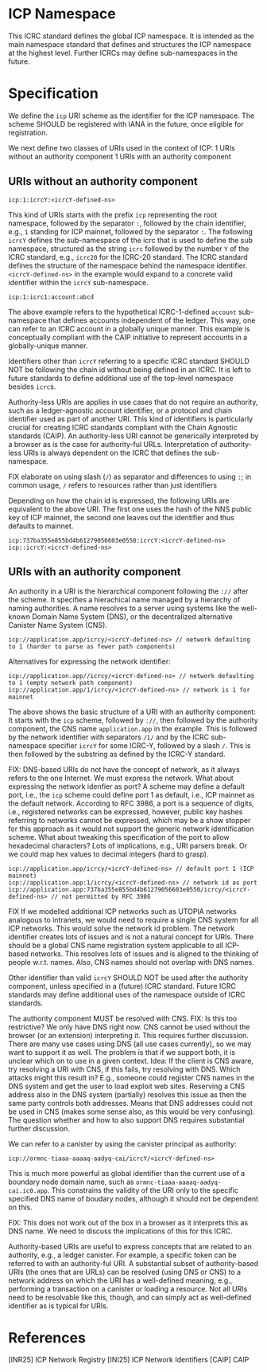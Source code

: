 
# ICP Namespace

This ICRC standard defines the global ICP namespace. It is intended as the main namespace standard that defines and structures the ICP namespace at the highest level. Further ICRCs may define sub-namespaces in the future.


# Specification

We define the `icp` URI scheme as the identifier for the ICP namespace. The scheme SHOULD be registered with IANA in the future, once eligible for registration.

We next define two classes of URIs used in the context of ICP:
1 URIs without an authority component
1 URIs with an authority component

## URIs without an authority component

```
icp:1:icrcY:<icrcY-defined-ns>
```

This kind of URIs starts with the prefix `icp` representing the root namespace, followed by the separator `:`, followed by the chain identifier, e.g., `1` standing for ICP mainnet, followed by the separator `:`. The following `icrcY` defines the sub-namespace of the icrc that is used to define the sub namespace, structured as the string `icrc` followed by the number `Y` of the ICRC standard, e.g., `icrc20` for the ICRC-20 standard. The ICRC standard defines the structure of the namespace behind the namespace identifier. `<icrcY-defined-ns>` in the example would expand to a concrete valid identifier within the `icrcY` sub-namespace.

`icp:1:icrc1:account:abcd`

The above example refers to the hypothetical ICRC-1-defined `account` sub-namespace that defines accounts independent of the ledger. This way, one can refer to an ICRC account in a globally unique manner. This example is conceptually compliant with the CAIP initiative to represent accounts in a globally-unique manner.

Identifiers other than `icrcY` referring to a specific ICRC standard SHOULD NOT be following the chain id without being defined in an ICRC. It is left to future standards to define additional use of the top-level namespace besides `icrc`s.

Authority-less URIs are applies in use cases that do not require an authority, such as a ledger-agnostic account identifier, or a protocol and chain identifier used as part of another URI. This kind of identifiers is particularly crucial for creating ICRC standards compliant with the Chain Agnostic standards (CAIP). An authority-less URI cannot be generically interpreted by a browser as is the case for authority-ful URLs. Interpretation of authority-less URIs is always dependent on the ICRC that defines the sub-namespace.

FIX elaborate on using slash (`/`) as separator and differences to using `:`; in common usage, `/` refers to resources rather than just identifiers

Depending on how the chain id is expressed, the following URIs are equivalent to the above URI. The first one uses the hash of the NNS public key of ICP mainnet, the second one leaves out the identifier and thus defaults to mainnet.
```
icp:737ba355e855bd4b61279056603e0550:icrcY:<icrcY-defined-ns>
icp::icrcY:<icrcY-defined-ns>
```


## URIs with an authority component

An authority in a URI is the hierarchical component following the `://` after the scheme. It specifies a hierachical name managed by a hierarchy of naming authorities. A name resolves to a server using systems like the well-known Domain Name System (DNS), or the decentralized alternative Canister Name System (CNS).

```
icp://application.app/icrcy/<icrcY-defined-ns> // network defaulting to 1 (harder to parse as fewer path components)
```
Alternatives for expressing the network identifier:
```
icp://application.app//icrcy/<icrcY-defined-ns> // network defaulting to 1 (empty network path component)
icp://application.app/1/icrcy/<icrcY-defined-ns> // network is 1 for mainnet
```

The above shows the basic structure of a URI with an authority component: It starts with the `icp` scheme, followed by `://`, then followed by the authority component, the CNS name `application.app` in the example. This is followed by the network identifier with separators `/1/` and by the ICRC sub-namespace specifier `icrcY` for some ICRC-Y, followed by a slash `/`. This is then followed by the substring as defined by the ICRC-Y standard.

FIX: DNS-based URIs do not have the concept of network, as it always refers to the one Internet. We must express the network. What about expressing the network idenfier as port? A scheme may define a default port, i.e., the `icp` scheme could define port 1 as default, i.e., ICP mainnet as the default network. According to RFC 3986, a port is a sequence of digits, i.e., registered networks can be expressed, however, public key hashes referring to networks cannot be expressed, which may be a show stopper for this approach as it would not support the generic network identification scheme. What about tweaking this specification of the port to allow hexadecimal characters? Lots of implications, e.g., URI parsers break. Or we could map hex values to decimal integers (hard to grasp).
```
icp://application.app/icrcy/<icrcY-defined-ns> // default port 1 (ICP mainnet)
icp://application.app:1/icrcy/<icrcY-defined-ns> // network id as port
icp://application.app:737ba355e855bd4b61279056603e0550/icrcy/<icrcY-defined-ns> // not permitted by RFC 3986
```
FIX If we modelled additional ICP networks such as UTOPIA networks analogous to intranets, we would need to require a single CNS system for all ICP networks. This would solve the network id problem. The network identifier creates lots of issues and is not a natural concept for URIs. There should be a global CNS name registration system applicable to all ICP-based networks. This resolves lots of issues and is aligned to the thinking of people w.r.t. names. Also, CNS names should not overlap with DNS names.

Other identifier than valid `icrcY` SHOULD NOT be used after the authority component, unless specified in a (future) ICRC standard. Future ICRC standards may define additional uses of the namespace outside of ICRC standards.

The authority component MUST be resolved with CNS. FIX: Is this too restrictive? We only have DNS right now. CNS cannot be used without the browser (or an extension) interpreting it. This requires further discussion. There are many use cases using DNS (all use cases currently), so we may want to support it as well. The problem is that if we support both, it is unclear which on to use in a given context. Idea: If the client is CNS aware, try resolving a URI with CNS, if this fails, try resolving with DNS. Which attacks might this result in? E.g., someone could register CNS names in the DNS system and get the user to load exploit web sites. Reserving a CNS address also in the DNS system (partially) resolves this issue as then the same party controls both addresses. Means that DNS addresses could not be used in CNS (makes some sense also, as this would be very confusing).
The question whether and how to also support DNS requires substantial further discussion.

We can refer to a canister by using the canister principal as authority:
```
icp://ormnc-tiaaa-aaaaq-aadyq-cai/icrcY/<icrcY-defined-ns>
```
This is much more powerful as global identifier than the current use of a boundary node domain name, such as ```ormnc-tiaaa-aaaaq-aadyq-cai.ic0.app```. This constrains the validity of the URI only to the specific specified DNS name of boudary nodes, although it should not be dependent on this.

FIX: This does not work out of the box in a browser as it interprets this as DNS name. We need to discuss the implications of this for this ICRC.

Authority-based URIs are useful to express concepts that are related to an authority, e.g., a ledger canister. For example, a specific token can be referred to with an authority-ful URI. A substantial subset of authority-based URIs (the ones that are URLs) can be resolved (using DNS or CNS) to a network address on which the URI has a well-defined meaning, e.g., performing a transaction on a canister or loading a resource. Not all URIs need to be resolvable like this, though, and can simply act as well-defined identifier as is typical for URIs.


# References

[INR25] ICP Network Registry
[INI25] ICP Network Identifiers
[CAIP] CAIP
